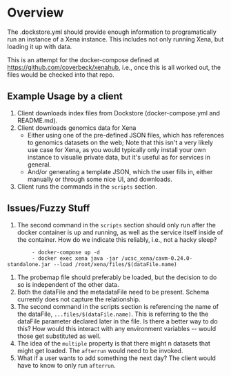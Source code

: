 # Overview

The .dockstore.yml should provide enough information to programatically
run an instance of a Xena instance. This includes not only running Xena, but loading
it up with data.

This is an attempt for the docker-compose defined at https://github.com/coverbeck/xenahub,
i.e., once this is all worked out, the files would be checked into that repo.

## Example Usage by a client

1. Client downloads index files from Dockstore (docker-compose.yml and README.md).
2. Client downloads genomics data for Xena
    * Either using one of the pre-defined JSON files, which has references to genomics datasets on the web; Note that this isn't a very likely use case for Xena, as you would typically only install your own instance to visualie private data, but it's useful as for services in general.
    * And/or generating a template JSON, which the user fills in, either manually or through some nice UI, and downloads.
3. Client runs the commands in the `scripts` section.

## Issues/Fuzzy Stuff

1. The second command in the `scripts` section should only run after the docker container is up and running, as well as the service itself inside of the container. How do we indicate this reliably, i.e., not a hacky sleep?
```
        - docker-compose up -d 
        - docker exec xena java -jar /ucsc_xena/cavm-0.24.0-standalone.jar --load /root/xena/files/$(dataFile.name)
```
1. The probemap file should preferably be loaded, but the decision to do so is independent of the other data.
1. Both the dataFile and the metadataFile need to be present. Schema currently does not capture the relationship.
1. The second command in the scripts section is referencing the name of the dataFile, `...files/$(dataFile.name)`. This is referring to the the dataFile parameter declared later in the file. Is there a better way to do this? How would this interact with any environment variables -- would those get substituted as well.
1. The idea of the `multiple` property is that there might n datasets that might get loaded. The `afterrun` would need to be invoked.
1. What if a user wants to add something the next day? The client would have to know to only run `afterrun`.

